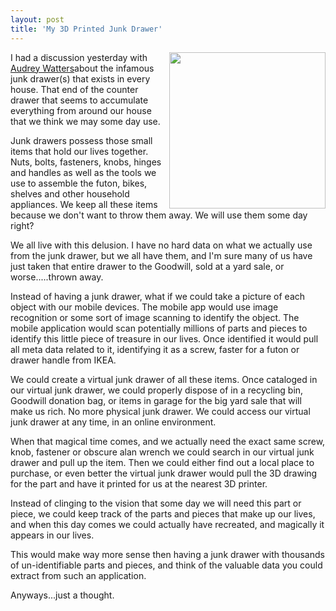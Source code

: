 ```yaml
---
layout: post
title: 'My 3D Printed Junk Drawer'
---
```

<p><img src="http://kinlane-productions.s3.amazonaws.com/junk-drawer.jpg" alt="" width="250" align="right" />I had a discussion yesterday with <a title="Audrey Watters" href="http://www.hackeducation.com">Audrey Watters</a>about the infamous junk drawer(s) that exists in every house. That end of the counter drawer that seems to accumulate everything from around our house that we think we may some day use.</p>
<p>Junk drawers possess those small items that hold our lives together. Nuts, bolts, fasteners, knobs, hinges and handles as well as the tools we use to assemble the futon, bikes, shelves and other household appliances. We keep all these items because we don't want to throw them away. We will use them some day right?</p>
<p>We all live with this delusion. I have no hard data on what we actually use from the junk drawer, but we all have them, and I'm sure many of us have just taken that entire drawer to the Goodwill, sold at a yard sale, or worse.....thrown away.</p>
<p>Instead of having a junk drawer, what if we could take a picture of each object with our mobile devices. The mobile app would use image recognition or some sort of image scanning to identify the object. The mobile application would scan potentially millions of parts and pieces to identify this little piece of treasure in our lives. Once identified it would pull all meta data related to it, identifying it as a screw, faster for a futon or drawer handle from IKEA.</p>
<p><img style="padding: 15 px;" src="http://kinlane-productions.s3.amazonaws.com/AutoCAD_Symbols_Fasteners.jpg" alt="" align="right" />We could create a virtual junk drawer of all these items. Once cataloged in our virtual junk drawer, we could properly dispose of in a recycling bin, Goodwill donation bag, or items in garage for the big yard sale that will make us rich. No more physical junk drawer. We could access our virtual junk drawer at any time, in an online environment.</p>
<p>When that magical time comes, and we actually need the exact same screw, knob, fastener or obscure alan wrench we could search in our virtual junk drawer and pull up the item. Then we could either find out a local place to purchase, or even better the virtual junk drawer would pull the 3D drawing for the part and have it printed for us at the nearest 3D printer.</p>
<p>Instead of clinging to the vision that some day we will need this part or piece, we could keep track of the parts and pieces that make up our lives, and when this day comes we could actually have recreated, and magically it appears in our lives.</p>
<p>This would make way more sense then having a junk drawer with thousands of un-identifiable parts and pieces, and think of the valuable data you could extract from such an application.</p>
<p>Anyways...just a thought.</p>
<ul class="zemanta-article-ul">
</ul>